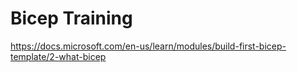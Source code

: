 # Bicep Training   

https://docs.microsoft.com/en-us/learn/modules/build-first-bicep-template/2-what-bicep   
